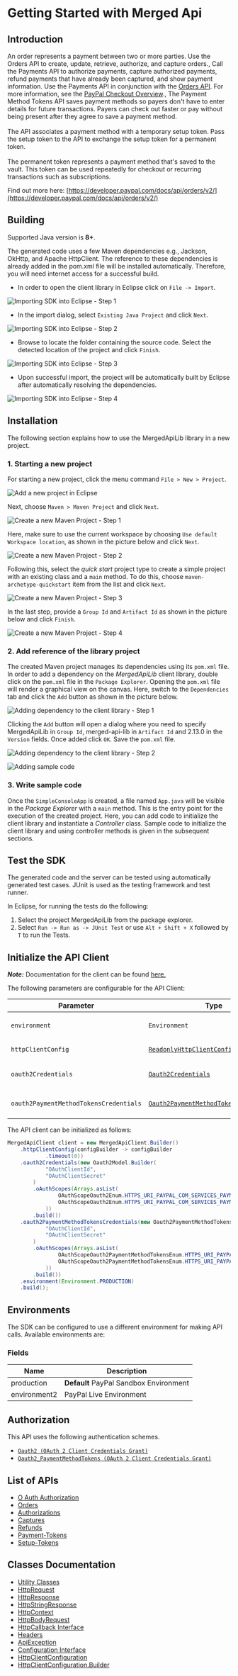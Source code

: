 
# Getting Started with Merged Api

## Introduction

An order represents a payment between two or more parties. Use the Orders API to create, update, retrieve, authorize, and capture orders., Call the Payments API to authorize payments, capture authorized payments, refund payments that have already been captured, and show payment information. Use the Payments API in conjunction with the <a href="/docs/api/orders/v2/">Orders API</a>. For more information, see the <a href="/docs/checkout/">PayPal Checkout Overview</a>., The Payment Method Tokens API saves payment methods so payers don't have to enter details for future transactions. Payers can check out faster or pay without being present after they agree to save a payment method.<br><br>The API associates a payment method with a temporary setup token. Pass the setup token to the API to exchange the setup token for a permanent token.<br><br>The permanent token represents a payment method that's saved to the vault. This token can be used repeatedly for checkout or recurring transactions such as subscriptions.

Find out more here: [https://developer.paypal.com/docs/api/orders/v2/](https://developer.paypal.com/docs/api/orders/v2/)

## Building

Supported Java version is **8+**.

The generated code uses a few Maven dependencies e.g., Jackson, OkHttp,
and Apache HttpClient. The reference to these dependencies is already
added in the pom.xml file will be installed automatically. Therefore,
you will need internet access for a successful build.

* In order to open the client library in Eclipse click on `File -> Import`.

![Importing SDK into Eclipse - Step 1](https://apidocs.io/illustration/java?workspaceFolder=Merged%20Api-Java&workspaceName=MergedApi&projectName=MergedApiLib&rootNamespace=com.paypal.sandbox.apim&groupId=MergedApiLib&artifactId=merged-api-lib&version=2.13.0&step=import0)

* In the import dialog, select `Existing Java Project` and click `Next`.

![Importing SDK into Eclipse - Step 2](https://apidocs.io/illustration/java?workspaceFolder=Merged%20Api-Java&workspaceName=MergedApi&projectName=MergedApiLib&rootNamespace=com.paypal.sandbox.apim&groupId=MergedApiLib&artifactId=merged-api-lib&version=2.13.0&step=import1)

* Browse to locate the folder containing the source code. Select the detected location of the project and click `Finish`.

![Importing SDK into Eclipse - Step 3](https://apidocs.io/illustration/java?workspaceFolder=Merged%20Api-Java&workspaceName=MergedApi&projectName=MergedApiLib&rootNamespace=com.paypal.sandbox.apim&groupId=MergedApiLib&artifactId=merged-api-lib&version=2.13.0&step=import2)

* Upon successful import, the project will be automatically built by Eclipse after automatically resolving the dependencies.

![Importing SDK into Eclipse - Step 4](https://apidocs.io/illustration/java?workspaceFolder=Merged%20Api-Java&workspaceName=MergedApi&projectName=MergedApiLib&rootNamespace=com.paypal.sandbox.apim&groupId=MergedApiLib&artifactId=merged-api-lib&version=2.13.0&step=import3)

## Installation

The following section explains how to use the MergedApiLib library in a new project.

### 1. Starting a new project

For starting a new project, click the menu command `File > New > Project`.

![Add a new project in Eclipse](https://apidocs.io/illustration/java?workspaceFolder=Merged%20Api-Java&workspaceName=MergedApi&projectName=MergedApiLib&rootNamespace=com.paypal.sandbox.apim&groupId=MergedApiLib&artifactId=merged-api-lib&version=2.13.0&step=createNewProject0)

Next, choose `Maven > Maven Project` and click `Next`.

![Create a new Maven Project - Step 1](https://apidocs.io/illustration/java?workspaceFolder=Merged%20Api-Java&workspaceName=MergedApi&projectName=MergedApiLib&rootNamespace=com.paypal.sandbox.apim&groupId=MergedApiLib&artifactId=merged-api-lib&version=2.13.0&step=createNewProject1)

Here, make sure to use the current workspace by choosing `Use default Workspace location`, as shown in the picture below and click `Next`.

![Create a new Maven Project - Step 2](https://apidocs.io/illustration/java?workspaceFolder=Merged%20Api-Java&workspaceName=MergedApi&projectName=MergedApiLib&rootNamespace=com.paypal.sandbox.apim&groupId=MergedApiLib&artifactId=merged-api-lib&version=2.13.0&step=createNewProject2)

Following this, select the *quick start* project type to create a simple project with an existing class and a `main` method. To do this, choose `maven-archetype-quickstart` item from the list and click `Next`.

![Create a new Maven Project - Step 3](https://apidocs.io/illustration/java?workspaceFolder=Merged%20Api-Java&workspaceName=MergedApi&projectName=MergedApiLib&rootNamespace=com.paypal.sandbox.apim&groupId=MergedApiLib&artifactId=merged-api-lib&version=2.13.0&step=createNewProject3)

In the last step, provide a `Group Id` and `Artifact Id` as shown in the picture below and click `Finish`.

![Create a new Maven Project - Step 4](https://apidocs.io/illustration/java?workspaceFolder=Merged%20Api-Java&workspaceName=MergedApi&projectName=MergedApiLib&rootNamespace=com.paypal.sandbox.apim&groupId=MergedApiLib&artifactId=merged-api-lib&version=2.13.0&step=createNewProject4)

### 2. Add reference of the library project

The created Maven project manages its dependencies using its `pom.xml` file. In order to add a dependency on the *MergedApiLib* client library, double click on the `pom.xml` file in the `Package Explorer`. Opening the `pom.xml` file will render a graphical view on the canvas. Here, switch to the `Dependencies` tab and click the `Add` button as shown in the picture below.

![Adding dependency to the client library - Step 1](https://apidocs.io/illustration/java?workspaceFolder=Merged%20Api-Java&workspaceName=MergedApi&projectName=MergedApiLib&rootNamespace=com.paypal.sandbox.apim&groupId=MergedApiLib&artifactId=merged-api-lib&version=2.13.0&step=testProject0)

Clicking the `Add` button will open a dialog where you need to specify MergedApiLib in `Group Id`, merged-api-lib in `Artifact Id` and 2.13.0 in the `Version` fields. Once added click `OK`. Save the `pom.xml` file.

![Adding dependency to the client library - Step 2](https://apidocs.io/illustration/java?workspaceFolder=Merged%20Api-Java&workspaceName=MergedApi&projectName=MergedApiLib&rootNamespace=com.paypal.sandbox.apim&groupId=MergedApiLib&artifactId=merged-api-lib&version=2.13.0&step=testProject1)

![Adding sample code](https://apidocs.io/illustration/java?workspaceFolder=Merged%20Api-Java&workspaceName=MergedApi&projectName=MergedApiLib&rootNamespace=com.paypal.sandbox.apim&groupId=MergedApiLib&artifactId=merged-api-lib&version=2.13.0&step=testProject2)

### 3. Write sample code

Once the `SimpleConsoleApp` is created, a file named `App.java` will be visible in the *Package Explorer* with a `main` method. This is the entry point for the execution of the created project.
Here, you can add code to initialize the client library and instantiate a *Controller* class. Sample code to initialize the client library and using controller methods is given in the subsequent sections.

## Test the SDK

The generated code and the server can be tested using automatically generated test cases.
JUnit is used as the testing framework and test runner.

In Eclipse, for running the tests do the following:

1. Select the project MergedApiLib from the package explorer.
2. Select `Run -> Run as -> JUnit Test` or use `Alt + Shift + X` followed by `T` to run the Tests.

## Initialize the API Client

**_Note:_** Documentation for the client can be found [here.](https://www.github.com/moizgillani/paypal-merged-api-java-sdk/tree/1.0.1/doc/client.md)

The following parameters are configurable for the API Client:

| Parameter | Type | Description |
|  --- | --- | --- |
| `environment` | `Environment` | The API environment. <br> **Default: `Environment.PRODUCTION`** |
| `httpClientConfig` | [`ReadonlyHttpClientConfiguration`](https://www.github.com/moizgillani/paypal-merged-api-java-sdk/tree/1.0.1/doc/http-client-configuration.md) | Http Client Configuration instance. |
| `oauth2Credentials` | [`Oauth2Credentials`](https://www.github.com/moizgillani/paypal-merged-api-java-sdk/tree/1.0.1/doc/$a/https://www.github.com/moizgillani/paypal-merged-api-java-sdk/tree/1.0.1/oauth-2-client-credentials-grant.md) | The Credentials Setter for OAuth 2 Client Credentials Grant |
| `oauth2PaymentMethodTokensCredentials` | [`Oauth2PaymentMethodTokensCredentials`](https://www.github.com/moizgillani/paypal-merged-api-java-sdk/tree/1.0.1/doc/$a/https://www.github.com/moizgillani/paypal-merged-api-java-sdk/tree/1.0.1/oauth-2-client-credentials-grant-1.md) | The Credentials Setter for OAuth 2 Client Credentials Grant |

The API client can be initialized as follows:

```java
MergedApiClient client = new MergedApiClient.Builder()
    .httpClientConfig(configBuilder -> configBuilder
            .timeout(0))
    .oauth2Credentials(new Oauth2Model.Builder(
            "OAuthClientId",
            "OAuthClientSecret"
        )
        .oAuthScopes(Arrays.asList(
                OAuthScopeOauth2Enum.HTTPS_URI_PAYPAL_COM_SERVICES_PAYMENTS_PAYMENT,
                OAuthScopeOauth2Enum.HTTPS_URI_PAYPAL_COM_SERVICES_PAYMENTS_PAYMENT_REFERENCE_TRANSACTION
            ))
        .build())
    .oauth2PaymentMethodTokensCredentials(new Oauth2PaymentMethodTokensModel.Builder(
            "OAuthClientId",
            "OAuthClientSecret"
        )
        .oAuthScopes(Arrays.asList(
                OAuthScopeOauth2PaymentMethodTokensEnum.HTTPS_URI_PAYPAL_COM_SERVICES_VAULT_PAYMENT_TOKENS_READWRITE,
                OAuthScopeOauth2PaymentMethodTokensEnum.HTTPS_URI_PAYPAL_COM_SERVICES_VAULT_PAYMENT_TOKENS_READ
            ))
        .build())
    .environment(Environment.PRODUCTION)
    .build();
```

## Environments

The SDK can be configured to use a different environment for making API calls. Available environments are:

### Fields

| Name | Description |
|  --- | --- |
| production | **Default** PayPal Sandbox Environment |
| environment2 | PayPal Live Environment |

## Authorization

This API uses the following authentication schemes.

* [`Oauth2 (OAuth 2 Client Credentials Grant)`](https://www.github.com/moizgillani/paypal-merged-api-java-sdk/tree/1.0.1/doc/$a/https://www.github.com/moizgillani/paypal-merged-api-java-sdk/tree/1.0.1/oauth-2-client-credentials-grant.md)
* [`Oauth2_PaymentMethodTokens (OAuth 2 Client Credentials Grant)`](https://www.github.com/moizgillani/paypal-merged-api-java-sdk/tree/1.0.1/doc/$a/https://www.github.com/moizgillani/paypal-merged-api-java-sdk/tree/1.0.1/oauth-2-client-credentials-grant-1.md)

## List of APIs

* [O Auth Authorization](https://www.github.com/moizgillani/paypal-merged-api-java-sdk/tree/1.0.1/doc/controllers/o-auth-authorization.md)
* [Orders](https://www.github.com/moizgillani/paypal-merged-api-java-sdk/tree/1.0.1/doc/controllers/orders.md)
* [Authorizations](https://www.github.com/moizgillani/paypal-merged-api-java-sdk/tree/1.0.1/doc/controllers/authorizations.md)
* [Captures](https://www.github.com/moizgillani/paypal-merged-api-java-sdk/tree/1.0.1/doc/controllers/captures.md)
* [Refunds](https://www.github.com/moizgillani/paypal-merged-api-java-sdk/tree/1.0.1/doc/controllers/refunds.md)
* [Payment-Tokens](https://www.github.com/moizgillani/paypal-merged-api-java-sdk/tree/1.0.1/doc/controllers/payment-tokens.md)
* [Setup-Tokens](https://www.github.com/moizgillani/paypal-merged-api-java-sdk/tree/1.0.1/doc/controllers/setup-tokens.md)

## Classes Documentation

* [Utility Classes](https://www.github.com/moizgillani/paypal-merged-api-java-sdk/tree/1.0.1/doc/utility-classes.md)
* [HttpRequest](https://www.github.com/moizgillani/paypal-merged-api-java-sdk/tree/1.0.1/doc/http-request.md)
* [HttpResponse](https://www.github.com/moizgillani/paypal-merged-api-java-sdk/tree/1.0.1/doc/http-response.md)
* [HttpStringResponse](https://www.github.com/moizgillani/paypal-merged-api-java-sdk/tree/1.0.1/doc/http-string-response.md)
* [HttpContext](https://www.github.com/moizgillani/paypal-merged-api-java-sdk/tree/1.0.1/doc/http-context.md)
* [HttpBodyRequest](https://www.github.com/moizgillani/paypal-merged-api-java-sdk/tree/1.0.1/doc/http-body-request.md)
* [HttpCallback Interface](https://www.github.com/moizgillani/paypal-merged-api-java-sdk/tree/1.0.1/doc/http-callback-interface.md)
* [Headers](https://www.github.com/moizgillani/paypal-merged-api-java-sdk/tree/1.0.1/doc/headers.md)
* [ApiException](https://www.github.com/moizgillani/paypal-merged-api-java-sdk/tree/1.0.1/doc/api-exception.md)
* [Configuration Interface](https://www.github.com/moizgillani/paypal-merged-api-java-sdk/tree/1.0.1/doc/configuration-interface.md)
* [HttpClientConfiguration](https://www.github.com/moizgillani/paypal-merged-api-java-sdk/tree/1.0.1/doc/http-client-configuration.md)
* [HttpClientConfiguration.Builder](https://www.github.com/moizgillani/paypal-merged-api-java-sdk/tree/1.0.1/doc/http-client-configuration-builder.md)

